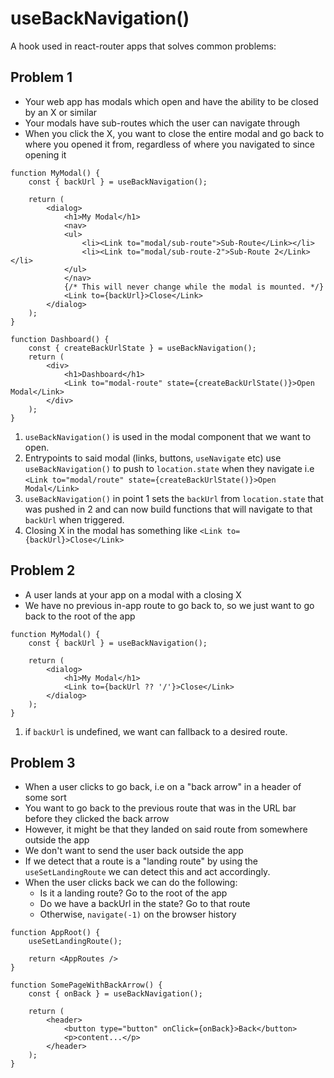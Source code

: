 # useBackNavigation()

A hook used in react-router apps that solves common problems:

## Problem 1

- Your web app has modals which open and have the ability to be closed by an X or similar
- Your modals have sub-routes which the user can navigate through
- When you click the X, you want to close the entire modal and go back to where you opened it from, regardless of where you navigated to since opening it

```tsx
function MyModal() {
    const { backUrl } = useBackNavigation();

    return (
        <dialog>
            <h1>My Modal</h1>
            <nav>
            <ul>
                <li><Link to="modal/sub-route">Sub-Route</Link></li>
                <li><Link to="modal/sub-route-2">Sub-Route 2</Link></li>
            </ul>
            </nav>
            {/* This will never change while the modal is mounted. */}
            <Link to={backUrl}>Close</Link>
        </dialog>
    );
}

function Dashboard() {
    const { createBackUrlState } = useBackNavigation();
    return (
        <div>
            <h1>Dashboard</h1>
            <Link to="modal-route" state={createBackUrlState()}>Open Modal</Link>
        </div>
    );
}
```


1. `useBackNavigation()` is used in the modal component that we want to open.
1.  Entrypoints to said modal (links, buttons, `useNavigate` etc) use `useBackNavigation()` to push to `location.state` when they navigate i.e `<Link to="modal/route" state={createBackUrlState()}>Open Modal</Link>`
1. `useBackNavigation()` in point 1 sets the `backUrl` from `location.state` that was pushed in 2 and can now build functions that will navigate to that `backUrl` when triggered.
1. Closing X in the modal has something like `<Link to={backUrl}>Close</Link>`



## Problem 2

- A user lands at your app on a modal with a closing X
- We have no previous in-app route to go back to, so we just want to go back to the root of the app

```tsx
function MyModal() {
    const { backUrl } = useBackNavigation();

    return (
        <dialog>
            <h1>My Modal</h1>
            <Link to={backUrl ?? '/'}>Close</Link>
        </dialog>
    );
}
```

1. if `backUrl` is undefined, we want can fallback to a desired route.

## Problem 3

- When a user clicks to go back, i.e on a "back arrow" in a header of some sort
- You want to go back to the previous route that was in the URL bar before they clicked the back arrow
- However, it might be that they landed on said route from somewhere outside the app
- We don't want to send the user back outside the app
- If we detect that a route is a "landing route" by using the `useSetLandingRoute` we can detect this and act accordingly.
- When the user clicks back we can do the following:
  - Is it a landing route? Go to the root of the app
  - Do we have a backUrl in the state? Go to that route
  - Otherwise, `navigate(-1)` on the browser history

```tsx
function AppRoot() {
    useSetLandingRoute();

    return <AppRoutes />
}

function SomePageWithBackArrow() {
    const { onBack } = useBackNavigation();

    return (
        <header>
            <button type="button" onClick={onBack}>Back</button>
            <p>content...</p>
        </header>
    );
}
```
